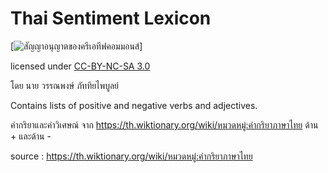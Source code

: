 ﻿# Thai Sentiment Lexicon

[![สัญญาอนุญาตของครีเอทีฟคอมมอนส์](https://i.creativecommons.org/l/by-nc-sa/3.0/th/88x31.png)]

licensed under [CC-BY-NC-SA 3.0](http://creativecommons.org/licenses/by-nc-sa/3.0/)

โดย นาย วรรณพงษ์  ภัททิยไพบูลย์

Contains lists of positive and negative verbs and adjectives. 

คำกริยาและคำวิเศษณ์ จาก https://th.wiktionary.org/wiki/หมวดหมู่:คำกริยาภาษาไทย ด้าน + และด้าน -

source : https://th.wiktionary.org/wiki/หมวดหมู่:คำกริยาภาษาไทย
